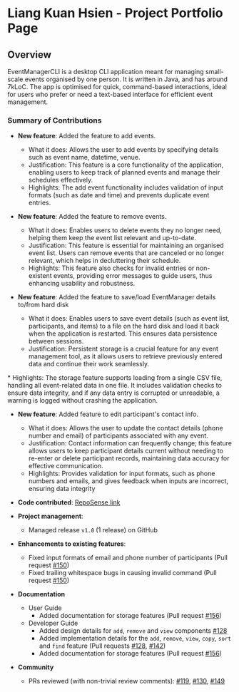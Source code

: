 # Liang Kuan Hsien - Project Portfolio Page

## Overview
EventManagerCLI is a desktop CLI application meant for managing small-scale events organised by one person. It is written in Java, and has around 7kLoC.
The app is optimised for quick, command-based interactions, ideal for users who prefer or need a text-based interface for efficient event management.

### Summary of Contributions
* **New feature**: Added the feature to add events.
    * What it does: Allows the user to add events by specifying details such as event name, datetime, venue.
    * Justification: This feature is a core functionality of the application, enabling users to keep track of planned events and manage their schedules effectively.
    * Highlights: The add event functionality includes validation of input formats (such as date and time) and prevents duplicate event entries. 

* **New feature**: Added the feature to remove events.
    * What it does: Enables users to delete events they no longer need, helping them keep the event list relevant and up-to-date.
    * Justification: This feature is essential for maintaining an organised event list. Users can remove events that are canceled or no longer relevant, which helps in decluttering their schedule.
    * Highlights:  This feature also checks for invalid entries or non-existent events, providing error messages to guide users, thus enhancing usability and robustness.

* **New feature**: Added the feature to save/load EventManager details to/from hard disk
    * What it does: Enables users to save event details (such as event list, participants, and items) to a file on the hard disk and load it back when the application is restarted. This ensures data persistence between sessions.
    * Justification: Persistent storage is a crucial feature for any event management tool, as it allows users to retrieve previously entered data and continue their work seamlessly.
<div style="page-break-after: always;"></div>
    * Highlights: The storage feature supports loading from a single CSV file, handling all event-related data in one file. It includes validation checks to ensure data integrity, and if any data entry is corrupted or unreadable, a warning is logged without crashing the application.

* **New feature**: Added feature to edit participant's contact info.
    * What it does: Allows the user to update the contact details (phone number and email) of participants associated with any event.
    * Justification:  Contact information can frequently change; this feature allows users to keep participant details current without needing to re-enter or delete participant records, maintaining data accuracy for effective communication.
    * Highlights: Provides validation for input formats, such as phone numbers and emails, and gives feedback when inputs are incorrect, ensuring data integrity

* **Code contributed**: [RepoSense link](https://nus-cs2113-ay2425s1.github.io/tp-dashboard/?search=&sort=groupTitle&sortWithin=title&timeframe=commit&mergegroup=&groupSelect=groupByRepos&breakdown=true&checkedFileTypes=docs~functional-code~test-code~other&since=2024-09-20&tabOpen=true&tabType=authorship&tabAuthor=KuanHsienn&tabRepo=AY2425S1-CS2113-W13-3%2Ftp%5Bmaster%5D&authorshipIsMergeGroup=false&authorshipFileTypes=docs~functional-code~test-code~other&authorshipIsBinaryFileTypeChecked=false&authorshipIsIgnoredFilesChecked=false)
* **Project management**:
    * Managed release `v1.0` (1 release) on GitHub

* **Enhancements to existing features**:
    * Fixed input formats of email and phone number of participants (Pull request [#150](https://github.com/AY2425S1-CS2113-W13-3/tp/pull/150))
    * Fixed trailing whitespace bugs in causing invalid command (Pull request [#150](https://github.com/AY2425S1-CS2113-W13-3/tp/pull/150))
  
* **Documentation**
    * User Guide
        * Added documentation for storage features (Pull request [#156](https://github.com/AY2425S1-CS2113-W13-3/tp/pull/156))
    * Developer Guide
        * Added design details for `add`, `remove` and `view` components [#128](https://github.com/AY2425S1-CS2113-W13-3/tp/pull/128)
        * Added implementation details for the `add`, `remove`, `view`, `copy`, `sort` and `find` feature (Pull requests [#128](https://github.com/AY2425S1-CS2113-W13-3/tp/pull/128), [#142](https://github.com/AY2425S1-CS2113-W13-3/tp/pull/142)) 
        * Added documentation for storage features (Pull request [#156](https://github.com/AY2425S1-CS2113-W13-3/tp/pull/156))

* **Community**
    * PRs reviewed (with non-trivial review comments): [#119](https://github.com/AY2425S1-CS2113-W13-3/tp/pull/119), [#130](https://github.com/AY2425S1-CS2113-W13-3/tp/pull/130), [#149](https://github.com/AY2425S1-CS2113-W13-3/tp/pull/149)

